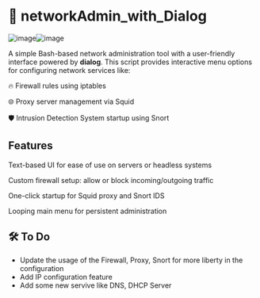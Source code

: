 # 📡 networkAdmin_with_Dialog

![image](https://github.com/user-attachments/assets/a2f36c3d-3392-4862-a156-11f543466073)![image](https://github.com/user-attachments/assets/9810a404-3e60-465e-82fe-3274c6ad4514)

A simple Bash-based network administration tool with a user-friendly interface powered by **dialog**. This script provides interactive menu options for configuring network services like:

🔥 Firewall rules using iptables

🌐 Proxy server management via Squid

🛡️ Intrusion Detection System startup using Snort

## Features
Text-based UI for ease of use on servers or headless systems

Custom firewall setup: allow or block incoming/outgoing traffic

One-click startup for Squid proxy and Snort IDS

Looping main menu for persistent administration

## 🛠️ To Do
 - Update the usage of the Firewall, Proxy, Snort for more liberty in the configuration
 - Add IP configuration feature
 - Add some new servive like DNS, DHCP Server
